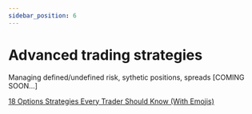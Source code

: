 ```yaml
---
sidebar_position: 6
---
```


# Advanced trading strategies
Managing defined/undefined risk, sythetic positions, spreads [COMING SOON...]

[18 Options Strategies Every Trader Should Know (With Emojis)](https://panopticxyz.substack.com/p/18-options-strategies-every-trader)
